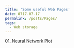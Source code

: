 ```yaml
---
title: 'Some useful Web Pages'
date: 0717-07-17
permalink: /posts/Pages/
tags:
  - Web storage
---
```


[01. Neural Network Plot](https://alexlenail.me/NN-SVG/)
